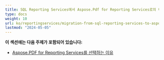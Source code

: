 ```yaml
---
title: SQL Reporting Services에서 Aspose.Pdf for Reporting Services로의 마이그레이션
type: docs
weight: 10
url: ko/reportingservices/migration-from-sql-reporting-services-to-aspose-pdf-for-reporting-services/
lastmod: "2024-05-05"
---
```


**이 섹션에는 다음 주제가 포함되어 있습니다:**

- [Aspose.PDF for Reporting Services를 선택하는 이유](/pdf/reportingservices/why-choose-aspose-pdf-for-reporting-services/)